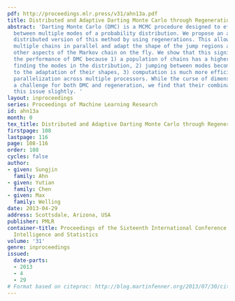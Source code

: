```yaml
---
pdf: http://proceedings.mlr.press/v31/ahn13a.pdf
title: Distributed and Adaptive Darting Monte Carlo through Regenerations
abstract: 'Darting Monte Carlo (DMC) is a MCMC procedure designed to effectively mix
  between multiple modes of a probability distribution. We propose an adaptive and
  distributed version of this method by using regenerations. This allows us to run
  multiple chains in parallel and adapt the shape of the jump regions as well as all
  other aspects of the Markov chain on the fly. We show that this significantly improves
  the performance of DMC because 1) a population of chains has a higher chance of
  finding the modes in the distribution, 2) jumping between modes becomes easier due
  to the adaptation of their shapes, 3) computation is much more efficient due to
  parallelization across multiple processors. While the curse of dimensionality is
  a challenge for both DMC and regeneration, we find that their combination ameliorates
  this issue slightly. '
layout: inproceedings
series: Proceedings of Machine Learning Research
id: ahn13a
month: 0
tex_title: Distributed and Adaptive Darting Monte Carlo through Regenerations
firstpage: 108
lastpage: 116
page: 108-116
order: 108
cycles: false
author:
- given: Sungjin
  family: Ahn
- given: Yutian
  family: Chen
- given: Max
  family: Welling
date: 2013-04-29
address: Scottsdale, Arizona, USA
publisher: PMLR
container-title: Proceedings of the Sixteenth International Conference on Artificial
  Intelligence and Statistics
volume: '31'
genre: inproceedings
issued:
  date-parts:
  - 2013
  - 4
  - 29
# Format based on citeproc: http://blog.martinfenner.org/2013/07/30/citeproc-yaml-for-bibliographies/
---
```

